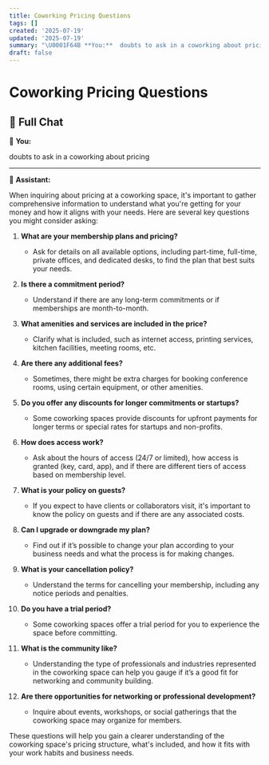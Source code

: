 ```yaml
---
title: Coworking Pricing Questions
tags: []
created: '2025-07-19'
updated: '2025-07-19'
summary: "\U0001F64B **You:**  doubts to ask in a coworking about pricing"
draft: false
---
```


# Coworking Pricing Questions

## 🧠 Full Chat

🙋 **You:**

doubts to ask in a coworking about pricing

---

🤖 **Assistant:**

When inquiring about pricing at a coworking space, it's important to gather comprehensive information to understand what you're getting for your money and how it aligns with your needs. Here are several key questions you might consider asking:

1. **What are your membership plans and pricing?**
   - Ask for details on all available options, including part-time, full-time, private offices, and dedicated desks, to find the plan that best suits your needs.

2. **Is there a commitment period?**
   - Understand if there are any long-term commitments or if memberships are month-to-month.

3. **What amenities and services are included in the price?**
   - Clarify what is included, such as internet access, printing services, kitchen facilities, meeting rooms, etc.

4. **Are there any additional fees?**
   - Sometimes, there might be extra charges for booking conference rooms, using certain equipment, or other amenities.

5. **Do you offer any discounts for longer commitments or startups?**
   - Some coworking spaces provide discounts for upfront payments for longer terms or special rates for startups and non-profits.

6. **How does access work?**
   - Ask about the hours of access (24/7 or limited), how access is granted (key, card, app), and if there are different tiers of access based on membership level.

7. **What is your policy on guests?**
   - If you expect to have clients or collaborators visit, it's important to know the policy on guests and if there are any associated costs.

8. **Can I upgrade or downgrade my plan?**
   - Find out if it’s possible to change your plan according to your business needs and what the process is for making changes.

9. **What is your cancellation policy?**
   - Understand the terms for cancelling your membership, including any notice periods and penalties.

10. **Do you have a trial period?**
    - Some coworking spaces offer a trial period for you to experience the space before committing. 

11. **What is the community like?**
    - Understanding the type of professionals and industries represented in the coworking space can help you gauge if it’s a good fit for networking and community building.

12. **Are there opportunities for networking or professional development?**
    - Inquire about events, workshops, or social gatherings that the coworking space may organize for members.

These questions will help you gain a clearer understanding of the coworking space's pricing structure, what's included, and how it fits with your work habits and business needs.